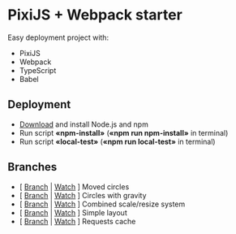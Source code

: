 # PixiJS + Webpack starter
Easy deployment project with:
* PixiJS
* Webpack
* TypeScript
* Babel

## Deployment
* [Download](https://www.npmjs.com/get-npm "Open npmjs.com") and install Node.js and npm
* Run script **«npm-install»** (**«npm run npm-install»** in terminal)
* Run script **«local-test»** (**«npm run local-test»** in terminal)

## Branches
* [ [Branch](https://github.com/PavelNarzyaev/pixi-starter/tree/test1 "Open branch") | [Watch](http://dolgofor.ru/pixi-starter/test1 "Open demo") ] Moved circles
* [ [Branch](https://github.com/PavelNarzyaev/pixi-starter/tree/test2 "Open branch") | [Watch](http://dolgofor.ru/pixi-starter/test2 "Open demo") ] Circles with gravity
* [ [Branch](https://github.com/PavelNarzyaev/pixi-starter/tree/test3 "Open branch") | [Watch](http://dolgofor.ru/pixi-starter/test3 "Open demo") ] Combined scale/resize system
* [ [Branch](https://github.com/PavelNarzyaev/pixi-starter/tree/test4 "Open branch") | [Watch](http://dolgofor.ru/pixi-starter/test4 "Open demo") ] Simple layout
* [ [Branch](https://github.com/PavelNarzyaev/pixi-starter/tree/test5 "Open branch") | [Watch](http://dolgofor.ru/pixi-starter/test5 "Open demo") ] Requests cache
